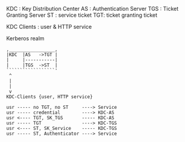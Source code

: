 KDC : Key Distribution Center
AS  : Authentication Server
TGS : Ticket Granting Server
ST : service ticket
TGT: ticket granting ticket

KDC Clients : user & HTTP service

Kerberos realm
```
,_________________,
|KDC  |AS   ->TGT |
|     |-----------|
|     |TGS  ->ST  |
``````````````````'
 ^
 |
 |
 v
KDC-Clients {user, HTTP service}
```

```
usr ----- no TGT, no ST     ----> Service
usr ----- credential        ----> KDC-AS
usr <---- TGT, SK_TGS       ----- KDC-AS
usr ----- TGT               ----> KDC-TGS
usr <---- ST, SK_Service    ----- KDC-TGS
usr ----- ST, Authenticator ----> Service
```
